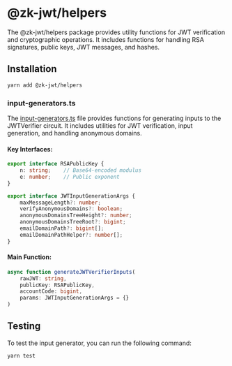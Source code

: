 # @zk-jwt/helpers

The @zk-jwt/helpers package provides utility functions for JWT verification and cryptographic operations. It includes functions for handling RSA signatures, public keys, JWT messages, and hashes.

## Installation

```bash
yarn add @zk-jwt/helpers
```

### input-generators.ts

The [input-generators.ts](./src/input-generators.ts) file provides functions for generating inputs to the JWTVerifier circuit. It includes utilities for JWT verification, input generation, and handling anonymous domains.

#### Key Interfaces:

```typescript
export interface RSAPublicKey {
    n: string;    // Base64-encoded modulus
    e: number;    // Public exponent
}

export interface JWTInputGenerationArgs {
    maxMessageLength?: number;
    verifyAnonymousDomains?: boolean;
    anonymousDomainsTreeHeight?: number;
    anonymousDomainsTreeRoot?: bigint;
    emailDomainPath?: bigint[];
    emailDomainPathHelper?: number[];
}
```

#### Main Function:

```typescript
async function generateJWTVerifierInputs(
    rawJWT: string,
    publicKey: RSAPublicKey,
    accountCode: bigint,
    params: JWTInputGenerationArgs = {}
)
```

## Testing

To test the input generator, you can run the following command:

```bash
yarn test
```
